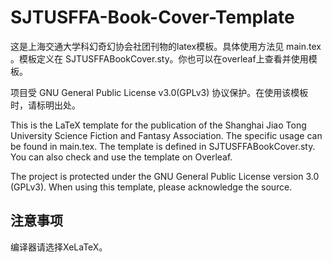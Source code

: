 # SJTUSFFA-Book-Cover-Template
这是上海交通大学科幻奇幻协会社团刊物的latex模板。具体使用方法见 main.tex 。模板定义在 SJTUSFFABookCover.sty。你也可以在overleaf上查看并使用模板。

项目受 GNU General Public License v3.0(GPLv3) 协议保护。在使用该模板时，请标明出处。

This is the LaTeX template for the publication of the Shanghai Jiao Tong University Science Fiction and Fantasy Association. The specific usage can be found in main.tex. The template is defined in SJTUSFFABookCover.sty. You can also check and use the template on Overleaf.

The project is protected under the GNU General Public License version 3.0 (GPLv3). When using this template, please acknowledge the source.

## 注意事项
编译器请选择XeLaTeX。